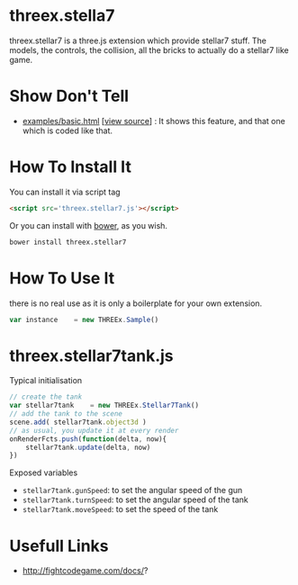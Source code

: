 threex.stella7
===================

threex.stellar7 is a three.js extension which provide stellar7 stuff. The models, the controls, the collision, all the bricks to actually do a stellar7 like game.

Show Don't Tell
===============
* [examples/basic.html](http://jeromeetienne.github.io/threex.stellar7/examples/basic.html)
\[[view source](https://github.com/jeromeetienne/threex.stellar7/blob/master/examples/basic.html)\] :
It shows this feature, and that one which is coded like that.

How To Install It
=================

You can install it via script tag

```html
<script src='threex.stellar7.js'></script>
```

Or you can install with [bower](http://bower.io/), as you wish.

```bash
bower install threex.stellar7
```

How To Use It
=============

there is no real use as it is only a boilerplate for your own extension.

```javascript
var instance	= new THREEx.Sample()
```

threex.stellar7tank.js
======================

Typical initialisation

```javascript
// create the tank
var stellar7tank	= new THREEx.Stellar7Tank()
// add the tank to the scene
scene.add( stellar7tank.object3d )
// as usual, you update it at every render
onRenderFcts.push(function(delta, now){
	stellar7tank.update(delta, now)
})
```

Exposed variables

* ```stellar7tank.gunSpeed```: to set the angular speed of the gun
* ```stellar7tank.turnSpeed```: to set the angular speed of the tank
* ```stellar7tank.moveSpeed```: to set the speed of the tank

Usefull Links
=============
* http://fightcodegame.com/docs/?


